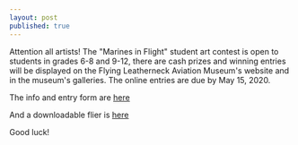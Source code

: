 ```yaml
---
layout: post
published: true
---
```

Attention all artists! The "Marines in Flight" student art contest is open to students in grades 6-8 and 9-12, there are cash prizes and winning entries will be displayed on the Flying Leatherneck Aviation Museum's website and in the museum's galleries. The online entries are due by May 15, 2020.

The info and entry form are [here](https://flyingleathernecks.org/education/art-contest/)

And a downloadable flier is [here](https://flyingleathernecks.org/wp-content/uploads/2020/03/2020-ART-CONTEST-EXTENDED-DATE.pdf)

Good luck!
